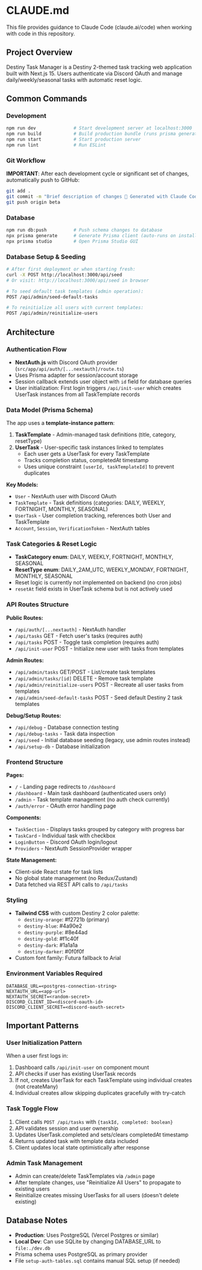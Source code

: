 # CLAUDE.md

This file provides guidance to Claude Code (claude.ai/code) when working with code in this repository.

## Project Overview

Destiny Task Manager is a Destiny 2-themed task tracking web application built with Next.js 15. Users authenticate via Discord OAuth and manage daily/weekly/seasonal tasks with automatic reset logic.

## Common Commands

### Development
```bash
npm run dev              # Start development server at localhost:3000
npm run build            # Build production bundle (runs prisma generate first)
npm run start            # Start production server
npm run lint             # Run ESLint
```

### Git Workflow
**IMPORTANT**: After each development cycle or significant set of changes, automatically push to GitHub:
```bash
git add .
git commit -m "Brief description of changes 🤖 Generated with Claude Code"
git push origin beta
```

### Database
```bash
npm run db:push          # Push schema changes to database
npx prisma generate      # Generate Prisma client (auto-runs on install)
npx prisma studio        # Open Prisma Studio GUI
```

### Database Setup & Seeding
```bash
# After first deployment or when starting fresh:
curl -X POST http://localhost:3000/api/seed
# Or visit: http://localhost:3000/api/seed in browser

# To seed default task templates (admin operation):
POST /api/admin/seed-default-tasks

# To reinitialize all users with current templates:
POST /api/admin/reinitialize-users
```

## Architecture

### Authentication Flow
- **NextAuth.js** with Discord OAuth provider (`src/app/api/auth/[...nextauth]/route.ts`)
- Uses Prisma adapter for session/account storage
- Session callback extends user object with `id` field for database queries
- User initialization: First login triggers `/api/init-user` which creates UserTask instances from all TaskTemplate records

### Data Model (Prisma Schema)
The app uses a **template-instance pattern**:

1. **TaskTemplate** - Admin-managed task definitions (title, category, resetType)
2. **UserTask** - User-specific task instances linked to templates
   - Each user gets a UserTask for every TaskTemplate
   - Tracks completion status, completedAt timestamp
   - Uses unique constraint `[userId, taskTemplateId]` to prevent duplicates

**Key Models:**
- `User` - NextAuth user with Discord OAuth
- `TaskTemplate` - Task definitions (categories: DAILY, WEEKLY, FORTNIGHT, MONTHLY, SEASONAL)
- `UserTask` - User completion tracking, references both User and TaskTemplate
- `Account`, `Session`, `VerificationToken` - NextAuth tables

### Task Categories & Reset Logic
- **TaskCategory enum**: DAILY, WEEKLY, FORTNIGHT, MONTHLY, SEASONAL
- **ResetType enum**: DAILY_2AM_UTC, WEEKLY_MONDAY, FORTNIGHT, MONTHLY, SEASONAL
- Reset logic is currently not implemented on backend (no cron jobs)
- `resetAt` field exists in UserTask schema but is not actively used

### API Routes Structure

**Public Routes:**
- `/api/auth/[...nextauth]` - NextAuth handler
- `/api/tasks` GET - Fetch user's tasks (requires auth)
- `/api/tasks` POST - Toggle task completion (requires auth)
- `/api/init-user` POST - Initialize new user with tasks from templates

**Admin Routes:**
- `/api/admin/tasks` GET/POST - List/create task templates
- `/api/admin/tasks/[id]` DELETE - Remove task template
- `/api/admin/reinitialize-users` POST - Recreate all user tasks from templates
- `/api/admin/seed-default-tasks` POST - Seed default Destiny 2 task templates

**Debug/Setup Routes:**
- `/api/debug` - Database connection testing
- `/api/debug-tasks` - Task data inspection
- `/api/seed` - Initial database seeding (legacy, use admin routes instead)
- `/api/setup-db` - Database initialization

### Frontend Structure

**Pages:**
- `/` - Landing page redirects to `/dashboard`
- `/dashboard` - Main task dashboard (authenticated users only)
- `/admin` - Task template management (no auth check currently)
- `/auth/error` - OAuth error handling page

**Components:**
- `TaskSection` - Displays tasks grouped by category with progress bar
- `TaskCard` - Individual task with checkbox
- `LoginButton` - Discord OAuth login/logout
- `Providers` - NextAuth SessionProvider wrapper

**State Management:**
- Client-side React state for task lists
- No global state management (no Redux/Zustand)
- Data fetched via REST API calls to `/api/tasks`

### Styling
- **Tailwind CSS** with custom Destiny 2 color palette:
  - `destiny-orange`: #f2721b (primary)
  - `destiny-blue`: #4a90e2
  - `destiny-purple`: #8e44ad
  - `destiny-gold`: #f1c40f
  - `destiny-dark`: #1a1a1a
  - `destiny-darker`: #0f0f0f
- Custom font family: Futura fallback to Arial

### Environment Variables Required
```
DATABASE_URL=<postgres-connection-string>
NEXTAUTH_URL=<app-url>
NEXTAUTH_SECRET=<random-secret>
DISCORD_CLIENT_ID=<discord-oauth-id>
DISCORD_CLIENT_SECRET=<discord-oauth-secret>
```

## Important Patterns

### User Initialization Pattern
When a user first logs in:
1. Dashboard calls `/api/init-user` on component mount
2. API checks if user has existing UserTask records
3. If not, creates UserTask for each TaskTemplate using individual creates (not createMany)
4. Individual creates allow skipping duplicates gracefully with try-catch

### Task Toggle Flow
1. Client calls `POST /api/tasks` with `{taskId, completed: boolean}`
2. API validates session and user ownership
3. Updates UserTask.completed and sets/clears completedAt timestamp
4. Returns updated task with template data included
5. Client updates local state optimistically after response

### Admin Task Management
- Admin can create/delete TaskTemplates via `/admin` page
- After template changes, use "Reinitialize All Users" to propagate to existing users
- Reinitialize creates missing UserTasks for all users (doesn't delete existing)

## Database Notes

- **Production**: Uses PostgreSQL (Vercel Postgres or similar)
- **Local Dev**: Can use SQLite by changing DATABASE_URL to `file:./dev.db`
- Prisma schema uses PostgreSQL as primary provider
- File `setup-auth-tables.sql` contains manual SQL setup (if needed)
